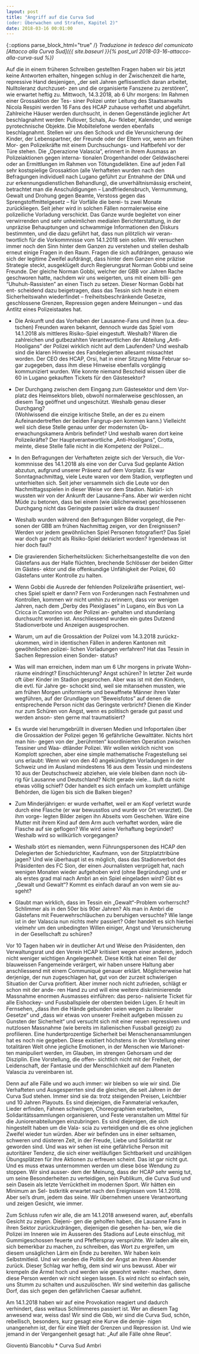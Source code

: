 ```yaml
---
layout: post
title: "Angriff auf die Curva Sud
(oder: Überwachen und Strafen, Kapitel 2)"
date: 2018-03-16 00:01:00
---
```

{::options parse_block_html="true" /}
_Traduzione in tedesco del comunicato [Attacco alla Curva Sud]({{ 
site.baseurl }}{% post_url 2018-03-16-attacco-alla-curva-sud %})_


Auf die in einem früheren Schreiben gestellten Fragen haben wir bis jetzt keine
Antworten erhalten, hingegen schlug in der Zwischenzeit die harte, repressive Hand
desjenigen, „der seit Jahren geflissentlich daran arbeitet, Nulltoleranz durchzuset-
zen und die organisierte Fanszene zu zerstören”, wie erwartet heftig zu.
Mittwoch, 14.3.2018, ab 6 Uhr morgens: Im Rahmen einer Grossaktion der Tes-
siner Polizei unter Leitung des Staatsanwalts Nicola Respini werden 16 Fans des
HCAP zuhause verhaftet und abgeführt. Zahlreiche Häuser werden durchsucht,
in denen Gegenstände jeglicher Art beschlagnahmt werden: Pullover, Schals, Au-
fkleber, Kalender, und wenige pyrotechnische Objekte. Die Mobiltelefone werden
ebenfalls beschlagnahmt. Stellen wir uns den Schock und die Verunsicherung der
Kinder, der Lebenspartner, der Freunde oder der Eltern vor, wenn am frühen Mor-
gen Polizeikräfte mit einem Durchsuchungs- und Haftbefehl vor der Türe stehen. Die
„Operazione Valascia”, erinnert in ihrem Ausmass an Polizeiaktionen gegen interna-
tionalen Drogenhandel oder Geldwäscherei oder an Ermittlungen im Rahmen von
Tötungsdelikten.
Eine auf jeden Fall sehr kostspielige Grossaktion (alle Verhafteten wurden nach
den Befragungen individuell nach Lugano geführt zur Entnahme der DNA und zur
erkennungsdienstlichen Behandlung), die unverhältnismässig erscheint, betrachtet
man die Anschuldigungen – Landfriedensbruch, Vermummung, Gewalt und Drohung
gegen Beamte, Verstoss gegen das Sprengstoffmittelgesetz – für Vorfälle die berei-
ts zwei Monate zurückliegen. Seit jeher wird in solchen Fällen normalerweise eine
polizeiliche Vorladung verschickt.
Das Ganze wurde begleitet von einer verwirrenden und sehr unheimlichen medialen
Berichterstattung, in der unpräzise Behauptungen und schwammige Informationen
den Diskurs bestimmten, und die dazu geführt hat, dass nun plötzlich wir veran-
twortlich für die Vorkommnisse vom 14.1.2018 sein sollen. Wir versuchen immer
noch den Sinn hinter dem Ganzen zu verstehen und stellen deshalb erneut einige
Fragen in den Raum.
Fragen die sich aufdrängen, genauso wie sich der legitime Zweifel aufdrängt, dass
hinter dem Ganzen eine präzise Strategie steckt, ausgeklügelt durch Regierungsrat
Norman Gobbi und seine Freunde. Der gleiche Norman Gobbi, welcher der GBB vor
Jahren Rache geschworen hatte, nachdem wir uns weigerten, uns mit einem billi-
gen “Uhuhuh-Rassisten” an einen Tisch zu setzen. Dieser Norman Gobbi hat ent-
scheidend dazu beigetragen, dass das Tessin sich heute in einem Sicherheitswahn
wiederfindet – freiheitsbeschränkende Gesetze, geschlossene Grenzen, Repression
gegen andere Meinungen – und das Antlitz eines Polizeistaates hat.

+ Die Ankunft und das Vorhaben der Lausanne-Fans und ihren (u.a. deu-
tschen) Freunden waren bekannt, dennoch wurde das Spiel vom 14.1.2018 als
mittleres Risiko-Spiel eingestuft. Weshalb? Waren die zahlreichen und gutbezahlten
Verantwortlichen der Abteilung „Anti-Hooligans” der Polizei wirklich nicht auf dem
Laufenden? Und weshalb sind die klaren Hinweise des Fandelegierten allesamt
missachtet worden. Der CEO des HCAP, Orsi, hat in einer Sitzung Mitte Februar so-
gar zugegeben, dass ihm diese Hinweise ebenfalls vorgängig kommuniziert wurden.
Wie konnte niemand Bescheid wissen über die 60 in Lugano gekauften Tickets für
den Gästesektor?

+ Der Durchgang zwischen dem Eingang zum Gästesektor und dem Vor-
platz des Heimsektors blieb, obwohl normalerweise geschlossen, an diesem 
Tag geöffnet und ungeschützt. Weshalb genau dieser Durchgang?  
(Wohlwissend die einzige kritische Stelle, an der es zu einem 
Aufeinandertreffen der beiden Fangrup-pen kommen kann.) Vielleicht weil 
sich diese Stelle genau unter der modernsten Üb-erwachungskamera Ambris 
befindet? Und weshalb waren dort keine Polizeikräfte?
Der Hauptverantwortliche „Anti-Hooligans”, Crotta, meinte, diese Stelle 
falle nicht in die Kompetenz der Polizei...

+ In den Befragungen der Verhafteten zeigte sich der Versuch, die Vor-
kommnisse des 14.1.2018 als eine von der Curva Sud geplante Aktion abzutun,
aufgrund unserer Präsenz auf dem Vorplatz. Es war Sonntagnachmittag, viele Leute
waren vor dem Stadion, verpflegten und unterhielten sich. Seit jeher versammeln
sich die Leute vor den Nachmittagsspielen in dieser Weise vor dem Stadion. Natürl-
ich wussten wir von der Ankunft der Lausanne-Fans. Aber wir werden nicht Müde zu
betonen, dass bei einem (wie üblicherweise) geschlossenen Durchgang nicht das
Geringste passiert wäre da draussen!

+ Weshalb wurden während den Befragungen Bilder vorgelegt, die Per-
sonen der GBB am frühen Nachmittag zeigen, vor den Ereignissen? Werden vor
jedem gewöhnlichen Spiel Personen fotografiert? Das Spiel war doch gar nicht als
Risiko-Spiel deklariert worden? Irgendetwas ist hier doch faul?

+ Die gravierenden Sicherheitslücken: Sicherheitsangestellte die von den
Gästefans aus der Halle flüchten, brechende Schlösser der beiden Gitter im Gästes-
ektor und die offenkundige Unfähigkeit der Polizei, 60 Gästefans unter Kontrolle zu
halten.

+ Wenn Gobbi die Ausrede der fehlenden Polizeikräfte präsentiert, wel-
ches Spiel spielt er dann? Fern von Forderungen nach Festnahmen und Kontrollen,
kommen wir nicht umhin zu erinnern, dass vor wenigen Jahren, nach dem „Derby
des Plexiglases” in Lugano, ein Bus von La Cricca in Camorino von der Polizei an-
gehalten und stundenlang durchsucht worden ist. Anschliessend wurden ein gutes
Dutzend Stadionverbote und Anzeigen ausgesprochen.

+ Warum, um auf die Grossaktion der Polizei vom 14.3.2018 zurückz-
ukommen, wird in identischen Fällen in anderen Kantonen mit gewöhnlichen polizei-
lichen Vorladungen verfahren? Hat das Tessin in Sachen Repression einen Sonder-
status?

+ Was will man erreichen, indem man um 6 Uhr morgens in private Wohn-
räume eindringt? Einschüchterung? Angst schüren? In letzter Zeit wurde oft über
Kinder im Stadion gesprochen. Aber was ist mit den Kindern, die evtl. für Jahre ge-
schockt sind, weil sie mitansehen mussten, wie am frühen Morgen uniformierte und
bewaffnete Männer ihren Vater wegführen, auf der Grundlage von “Beweisfotos” auf
denen die entsprechende Person nicht das Geringste verbricht? Dienen die Kinder
nur zum Schüren von Angst, wenn es politisch gerade gut passt und werden anson-
sten gerne mal traumatisiert?

+ Es wurde viel herumgebrüllt in diversen Medien und Infoportalen über
die Grossaktion der Polizei gegen 16 gefährliche Gewalttäter. Nichts hört man hin-
gegen von der „berühmten“ koordinierten Operation zwischen Tessiner und Waa-
dtländer Polizei. Wir wollen wirklich nicht von Komplott sprechen, aber eine simple
mathematische Fragestellung sei uns erlaubt: Wenn wir von den 40 angekündigten
Vorladungen in der Schweiz und im Ausland mindestens 16 aus dem Tessin und
mindestens 10 aus der Deutschschweiz abziehen, wie viele bleiben dann noch üb-
rig für Lausanne und Deutschland? Nicht gerade viele... läuft da nicht etwas völlig
schief? Oder handelt es sich einfach um komplett unfähige Behörden, die lügen bis
sich die Balken biegen?

+ Zum Minderjährigen: er wurde verhaftet, weil er am Kopf verletzt wurde
durch eine Flasche (er war bewusstlos und wurde vor Ort verarztet). Die ihm vorge-
legten Bilder zeigen ihn Abseits vom Geschehen. Wäre eine Mutter mit ihrem Kind
auf dem Arm auch verhaftet worden, wäre die Flasche auf sie geflogen? Wie wird
seine Verhaftung begründet? Weshalb wird so willkürlich vorgegangen?

+ Weshalb stört es niemanden, wenn Führungspersonen des HCAP den
Delegierten der Schiedsrichter, Kaufmann, von der Sitzplatztribüne jagen? Und wie
überhaupt ist es möglich, dass das Stadionverbot des Präsidenten des FC Sion, der
einen Journalisten verprügelt hat, nach wenigen Monaten wieder aufgehoben wird
(ohne Begründung) und er als erstes grad mal nach Ambrì an ein Spiel eingeladen
wird? Gibt es „Gewalt und Gewalt“? Kommt es einfach darauf an von wem sie au-
sgeht?

+ Glaubt man wirklich, dass im Tessin ein „Gewalt“-Problem vorherrscht?
Schlimmer als in den 50er bis 90er Jahren? Als man in Ambrì die Gästefans mit
Feuerwehrschläuchen zu beruhigen versuchte? Wie lange ist in der Valascia nun
nichts mehr passiert? Oder handelt es sich hierbei vielmehr um den unbedingten
Willen einiger, Angst und Verunsicherung in der Gesellschaft zu schüren?

Vor 10 Tagen haben wir in deutlicher Art und Weise den Präsidenten, den Verwaltungsrat und den Verein
HCAP kritisiert wegen einer anderen, jedoch nicht weniger wichtigen Angelegenheit. Diese Kritik hat einen
Teil der blauweissen Fangemeinde verärgert, wir haben unsere Haltung aber anschliessend mit einem
Communiqué genauer erklärt. Möglicherweise hat derjenige, der nun zugeschlagen hat, gut von der zurzeit
schwierigen Situation der Curva profitiert. Aber immer noch nicht zufrieden, schlägt er schon mit der ande-
ren Hand zu und will eine weitere diskriminierende Massnahme enormen Ausmasses einführen: das perso-
nalisierte Ticket für alle Eishockey- und Fussballspiele der obersten beiden Ligen. Er heult im Fernsehen,
„dass ihm die Hände gebunden seien wegen zu liberaler Gesetze“ und „dass wir etwas von unserer Freiheit
aufgeben müssen zu Gunsten der Sicherheit“ und versucht sich mit einer neuen repressiven und nutzlosen
Massnahme (wie bereits im italienischen Fussball gezeigt) zu profilieren.
Eine hundertprozentige Sicherheit bei Menschenansammlungen hat es noch nie gegeben. Diese existiert
höchstens in der Vorstellung einer totalitären Welt ohne jegliche Emotionen, in der Menschen wie Marionet-
ten manipuliert werden, im Glauben, im strengen Gehorsam und der Disziplin. Eine Vorstellung, die offen-
sichtlich nicht mit der Freiheit, der Leidenschaft, der Fantasie und der Menschlichkeit auf dem Planeten
Valascia zu vereinbaren ist.

Denn auf alle Fälle und wo auch immer: wir bleiben so wie wir sind. Die 
Verhafteten und Ausgesperrten
sind die gleichen, die seit Jahren in der Curva Sud stehen. Immer sind sie da: trotz steigenden Preisen,
Leichtbier und 10 Jahren Playouts. Es sind diejenigen, die Fanmaterial verkaufen, Lieder erfinden, Fahnen
schwingen, Choreographien erarbeiten, Solidaritätssammlungen organisieren, und Feste veranstalten um
Mittel für die Juniorenabteilungen einzubringen. Es sind diejenigen, die sich hingestellt haben um die Vala-
scia zu verteidigen und die es ohne jeglichen Zweifel wieder tun würden.
Aber wir befinden uns in einer seltsamen, schweren und düsteren Zeit, in der Freude, Liebe und Solidarität
rar geworden sind. Und was wir sehen ist eine gefährliche Person mit autoritärer Tendenz, die sich einer
weitläufigen Sichtbarkeit und unzähligen Übungsplätzen für ihre Aktionen zu erfreuen scheint. Das ist gar
nicht gut. Und es muss etwas unternommen werden um diese böse Wendung zu stoppen. Wir sind ausser-
dem der Meinung, dass der HCAP sehr wenig tut, um seine Besonderheiten zu verteidigen, sein Publikum,
die Curva Sud und sein Dasein als letzte Verrücktheit im modernen Sport. Wir hätten ein Minimum an Sel-
bstkritik erwartet nach den Ereignissen vom 14.1.2018. Aber sei’s drum, jedem das seine. Wir übernehmen
unsere Verantwortung und zeigen Gesicht, wie immer.

Zum Schluss rufen wir alle, die am 14.1.2018 anwesend waren, auf, 
ebenfalls Gesicht zu zeigen. Diejeni-
gen die geholfen haben, die Lausanne Fans in ihren Sektor zurückzudrängen, diejenigen die gesehen ha-
ben, wie die Polizei im Inneren wie im Äusseren des Stadions auf Leute einschlug, mit Gummigeschossen
feuerte und Pfefferspray versprühte. Wir laden alle ein, sich bemerkbar zu machen, zu schreiben, das Wort
zu ergreifen, um diesem unsäglichen Lärm ein Ende zu bereiten.
Wir haben kein Selbstmitleid. Und wir senden die Politik der Angst an ihren Absender zurück. Dieser Schlag
war heftig, dem sind wir uns bewusst. Aber wir krempeln die Ärmel hoch und werden wie gewohnt weiter-
machen, denn diese Person werden wir nicht siegen lassen. Es wird nicht so einfach sein, uns Stumm zu
schalten und auszulöschen. Wir sind weiterhin das gallische Dorf, das sich gegen den gefährlichen Caesar
auflehnt.

Am 14.1.2018 haben wir auf eine Provokation reagiert und dadurch 
verhindert, dass weitaus Schlimmeres
passiert ist. Wer an diesem Tag anwesend war, weiss das!
Wir sind die Gbb, wir sind die Curva Sud, schön, rebellisch, besonders, kurz gesagt eine Kurve die demje-
nigen unangenehm ist, der für eine Welt der Grenzen und Repression ist.
Und wie jemand in der Vergangenheit gesagt hat: „Auf alle Fälle ohne 
Reue“.

Gioventù Biancoblu * Curva Sud Ambrì
